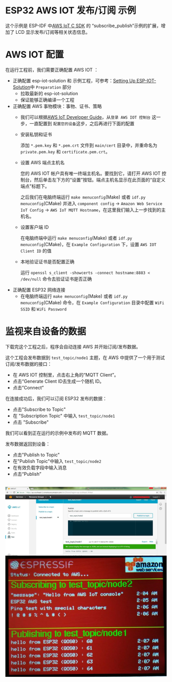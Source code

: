 # ESP32 AWS IOT 发布/订阅 示例

这个示例是 ESP-IDF 中[AWS IoT C SDK](https://github.com/aws/aws-iot-device-sdk-embedded-C) 的 “subscribe_publish”示例的扩展，增加了 LCD 显示发布/订阅等相关状态信息。

# AWS IOT 配置

在运行工程前，我们需要正确配置 AWS IOT ：

- 正确配置 esp-iot-solution 和 示例工程，可参考：[Setting Up ESP-IOT-Solution](../../README.md)中 `Preparation` 部分
  - 拉取最新的 esp-iot-solution
  - 保证能够正确编译一个工程
- 正确配置 AWS 事物模块：事物、证书、策略
  - 我们可以根据[AWS IoT Developer Guide](https://docs.aws.amazon.com/zh_cn/iot/latest/developerguide/iot-console-signin.html)，从`登录 AWS IOT 控制台` 这一步，一直配置到 `配置您的设备`这步，之后再进行下面的配置
  - 安装私钥和证书

      添加 `*.pem.key` 和 `*.pem.crt` 文件到 `main/cert` 目录中，并重命名为 `private.pem.key` 和 `certificate.pem.crt`。
  - 设置 AWS 端点主机名

      您的 AWS IOT 帐户具有唯一终端主机名。要找到它，请打开 AWS IOT 控制台，然后单击左下方的“设置”按钮。端点主机名显示在此页面的“自定义端点”标题下。

      之后我们在电脑终端运行 `make menuconfig`(Make) 或者 `idf.py menuconfig`(CMake) 并进入 `component config` -> `Amazon Web Service IoT Config` -> `AWS IoT MQTT Hostname`，在这里我们输入上一步找到的主机名。
  - 设置客户端 ID

      在电脑终端中运行 `make menuconfig`(Make) 或者 `idf.py menuconfig`(CMake)，在 `Example Configuration` 下，设置 `AWS IOT Client ID` 的值
  - 本地验证证书是否配置正确

      运行 `openssl s_client -showcerts -connect hostname:8883 < /dev/null` 命令去验证证书是否正确
- 正确配置 ESP32 网络连接
  - 在电脑终端运行 `make menuconfig`(Make) 或者 `idf.py menuconfig`(CMake) 命令，在 `Example Configuration` 目录中配置 `WiFi SSID` 和 `WiFi Password`

# 监视来自设备的数据

下载完这个工程之后，程序会自动连接 AWS 并开始订阅/发布数据。

这个工程会发布数据到 `test_topic/node1` 主题，在 AWS 中提供了一个用于测试订阅/发布数据的接口：

* 在 AWS IOT 控制里，点击右上角的“MQTT Client”。
* 点击“Generate Client ID去生成一个随机 ID。
* 点击”Connect”

在连接成功后，我们可以订阅 ESP32 发布的数据：

* 点击"Subscribe to Topic"
* 在 "Subscription Topic" 中输入 `test_topic/node1`
* 点击 "Subscribe"

我们可以看到正在运行的示例中发布的 MQTT 数据。

发布数据返回到设备：

* 点击"Publish to Topic"
* 在"Publish Topic"中输入 `test_topic/node2`
* 在有效负载字段中输入消息
* 点击“Publish”

<br>
<img src="../../documents/_static/example/aws_demo/screenshot_console.jpg" width = "600" alt="screenshot_console" align=center />

<br>
<img src="../../documents/_static/example/aws_demo/ESP32_screen.jpg" width = "600" alt="ESP32_screen" align=center />
